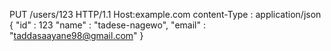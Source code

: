 PUT /users/123 HTTP/1.1
Host:example.com
content-Type : application/json
{
"id" : 123
"name" : "tadese-nagewo",
"email" : "taddasaayane98@gmail.com"
}


